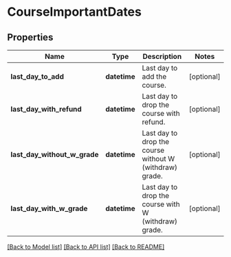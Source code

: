# CourseImportantDates

## Properties
Name | Type | Description | Notes
------------ | ------------- | ------------- | -------------
**last_day_to_add** | **datetime** | Last day to add the course. | [optional] 
**last_day_with_refund** | **datetime** | Last day to drop the course with refund. | [optional] 
**last_day_without_w_grade** | **datetime** | Last day to drop the course without W (withdraw) grade. | [optional] 
**last_day_with_w_grade** | **datetime** | Last day to drop the course with W (withdraw) grade. | [optional] 

[[Back to Model list]](../README.md#documentation-for-models) [[Back to API list]](../README.md#documentation-for-api-endpoints) [[Back to README]](../README.md)

